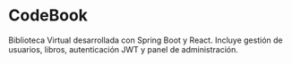 # CodeBook
Biblioteca Virtual desarrollada con Spring Boot y React. Incluye gestión de usuarios, libros, autenticación JWT y panel de administración.
